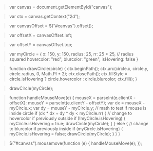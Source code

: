 
> var canvas = document.getElementById("canvas");

> var ctx = canvas.getContext("2d");

> var canvasOffset = $("#canvas").offset();

> var offsetX = canvasOffset.left;

> var offsetY = canvasOffset.top;

> var myCircle = {
>     x: 150,
>     y: 150,
>     radius: 25,
>     rr: 25 * 25, // radius squared
>     hovercolor: "red",
>     blurcolor: "green",
>     isHovering: false
> }

> function drawCircle(circle) {
>     ctx.beginPath();
>     ctx.arc(circle.x, circle.y, circle.radius, 0, Math.PI * 2);
>     ctx.closePath();
>     ctx.fillStyle = circle.isHovering ? circle.hovercolor : circle.blurcolor;
>     ctx.fill();
> }

> drawCircle(myCircle);

> function handleMouseMove(e) {
>     mouseX = parseInt(e.clientX - offsetX);
>     mouseY = parseInt(e.clientY - offsetY);
>     var dx = mouseX - myCircle.x;
>     var dy = mouseY - myCircle.y;
>     // math to test if mouse is inside circle
>     if (dx * dx + dy * dy < myCircle.rr) {
>         // change to hovercolor if previously outside
>         if (!myCircle.isHovering) {
>             myCircle.isHovering = true;
>             drawCircle(myCircle);
>         }
>     } else {
>         // change to blurcolor if previously inside
>         if (myCircle.isHovering) {
>             myCircle.isHovering = false;
>             drawCircle(myCircle);
>         }
>     }
> }

> $("#canvas").mousemove(function (e) {
>     handleMouseMove(e);
> });
